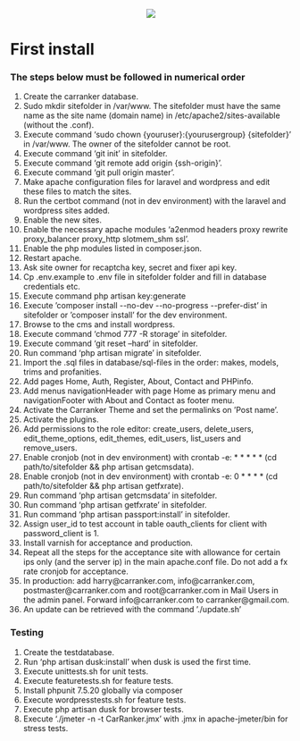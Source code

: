<p align="center"><img src="https://carranker.com/img/HeaderChrome.jpg"></p>

<h1>First install</h1>

<h3>The steps below must be followed in numerical order</h3>

<ol>
<li>Create the carranker database.</li>
<li>Sudo mkdir sitefolder in /var/www. The sitefolder must have the same name as the site name (domain name) in /etc/apache2/sites-available (without the .conf).</li>
<li>Execute command ‘sudo chown {youruser}:{yourusergroup} {sitefolder}’ in /var/www. The owner of the sitefolder cannot be root.</li>
<li>Execute command ‘git init’ in sitefolder.</li>
<li>Execute command ‘git remote add origin {ssh-origin}’.</li>
<li>Execute command ‘git pull origin master’.</li>
<li>Make apache configuration files for laravel and wordpress and edit these files to match the sites.</li>
<li>Run the certbot command (not in dev environment) with the laravel and wordpress sites added.</li>
<li>Enable the new sites.</li>
<li>Enable the necessary apache modules ‘a2enmod headers proxy rewrite proxy_balancer proxy_http slotmem_shm ssl’.</li>
<li>Enable the php modules listed in composer.json.</li>
<li>Restart apache.</li>
<li>Ask site owner for recaptcha key, secret and fixer api key.</li>
<li>Cp .env.example to .env file in sitefolder folder and fill in database credentials etc.</li>
<li>Execute command php artisan key:generate</li>
<li>Execute ’composer install --no-dev --no-progress --prefer-dist’ in sitefolder or ’composer install’ for the dev environment.</li>
<li>Browse to the cms and install wordpress.</li>
<li>Execute command ‘chmod 777 -R storage’ in sitefolder.</li>
<li>Execute command ‘git reset –hard’ in sitefolder. </li>
<li>Run command ‘php artisan migrate’ in sitefolder.</li>
<li>Import the .sql files in database/sql-files in the order: makes, models, trims and profanities.</li>
<li>Add pages Home, Auth, Register, About, Contact and PHPinfo.</li>
<li>Add menus navigationHeader with page Home as primary menu and navigationFooter with About and Contact as footer menu.</li>
<li>Activate the Carranker Theme and set the permalinks on ’Post name’.</li>
<li>Activate the plugins.</li>
<li>Add permissions to the role editor: create_users, delete_users, edit_theme_options, edit_themes, edit_users, list_users and remove_users.</li>
<li>Enable cronjob (not in dev environment) with crontab -e: * * * * * (cd path/to/sitefolder && php artisan getcmsdata).</li>
<li>Enable cronjob (not in dev environment) with crontab -e: 0 * * * * (cd path/to/sitefolder && php artisan getfxrate).</li>
<li>Run command ‘php artisan getcmsdata’ in sitefolder.</li>
<li>Run command ‘php artisan getfxrate’ in sitefolder.</li>
<li>Run command ‘php artisan passport:install’ in sitefolder.</li>
<li>Assign user_id to test account in table oauth_clients for client with password_client is 1.</li>
<li>Install varnish for acceptance and production.</li>
<li>Repeat all the steps for the acceptance site with allowance for certain ips only (and the server ip) in the main apache.conf file. Do not add a fx rate cronjob for acceptance.</li>
<li>In production: add harry@carranker.com, info@carranker.com, postmaster@carranker.com and root@carranker.com in Mail Users in the admin panel. Forward info@carranker.com to carranker@gmail.com.</li>
<li>An update can be retrieved with the command ’./update.sh’</li>
</ol>


<h3>Testing</h3>

<ol>
<li>Create the testdatabase. </li>
<li>Run ‘php artisan dusk:install’ when dusk is used the first time.</li>
<li>Execute unittests.sh for unit tests.</li>
<li>Execute featuretests.sh for feature tests.</li>
<li>Install phpunit 7.5.20 globally via composer</li>
<li>Execute wordpresstests.sh for feature tests.</li>
<li>Execute php artisan dusk for browser tests.</li>
<li>Execute ‘./jmeter -n -t CarRanker.jmx’ with .jmx in apache-jmeter/bin for stress tests.</li>
</ol>